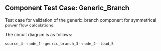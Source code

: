 <!--
SPDX-FileCopyrightText: Contributors to the Power Grid Model project <powergridmodel@lfenergy.org>

SPDX-License-Identifier: MPL-2.0
-->

## Component Test Case: Generic_Branch

Test case for validation of the generic_branch component for symmetrical power flow calculations.

The circuit diagram is as follows:
```
source_4--node_1--genric_branch_3--node_2--load_5                                                                              
```

